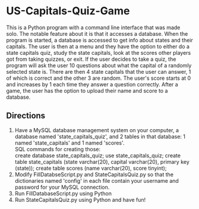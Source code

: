 # US-Capitals-Quiz-Game

This is a Python program with a command line interface that was made solo. The notable feature about it is that it accesses a database. 
When the program is started, a database is accessed to get info about states and their capitals. The user is then at a menu and they have 
the option to either do a state capitals quiz, study the state capitals, look at the scores other players got from taking quizzes, or exit. 
If the user decides to take a quiz, the program will ask the user 10 questions about what the capital of a randomly selected state is. 
There are then 4 state capitals that the user can answer, 1 of which is correct and the other 3 are random. The user's score starts at 0 
and increases by 1 each time they answer a question correctly. After a game, the user has the option to upload their name and score to a 
database.

## Directions
1. Have a MySQL database management system on your computer, a database named 'state_capitals_quiz', and 2 tables in that database: 
1 named 'state_capitals' and 1 named 'scores'.<br>
SQL commands for creating those:<br>
        create database state_capitals_quiz;
        use state_capitals_quiz;
        create table state_capitals (state varchar(20), capital varchar(20), primary key (state));
        create table scores (name varchar(20), score tinyint);
2. Modify FillDatabseScript.py and StateCapitalsQuiz.py so that the dictionaries named 'config' in each file contain your username and password 
for your MySQL connection.
3. Run FillDatabaseScript.py using Python
4. Run StateCapitalsQuiz.py using Python and have fun!